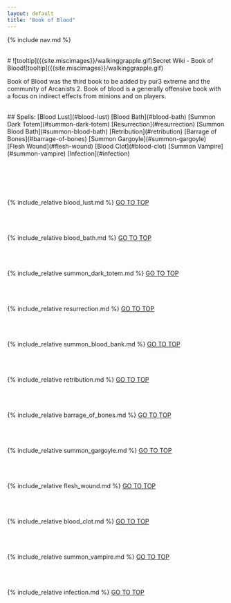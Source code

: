 ```yaml
---
layout: default
title: "Book of Blood"
---
```



{% include nav.md  %}

<br />
# ![tooltip]({{site.miscimages}}/walkinggrapple.gif)Secret Wiki - Book of Blood![tooltip]({{site.miscimages}}/walkinggrapple.gif)


Book of Blood was the third book to be added by pur3 extreme and the community of Arcanists 2. Book of blood is a generally offensive book with a focus on indirect effects from minions and on players.


<br />
## Spells: 
[Blood Lust](#blood-lust) 
[Blood Bath](#blood-bath) 
[Summon Dark Totem](#summon-dark-totem) 
[Resurrection](#resurrection) 
[Summon Blood Bath](#summon-blood-bath) 
[Retribution](#retribution) 
[Barrage of Bones](#barrage-of-bones) 
[Summon Gargoyle](#summon-gargoyle) 
[Flesh Wound](#flesh-wound) 
[Blood Clot](#blood-clot) 
[Summon Vampire](#summon-vampire) 
[Infection](#infection) 

<br /><br /><br /><br />

{% include_relative blood_lust.md %}
[GO TO TOP](#secret-wiki---book-of-blood)
<br /><br /><br /><br />


{% include_relative blood_bath.md %}
[GO TO TOP](#secret-wiki---book-of-blood)
<br /><br /><br /><br />


{% include_relative summon_dark_totem.md %}
[GO TO TOP](#secret-wiki---book-of-blood)
<br /><br /><br /><br />


{% include_relative resurrection.md %}
[GO TO TOP](#secret-wiki---book-of-blood)
<br /><br /><br /><br />


{% include_relative summon_blood_bank.md %}
[GO TO TOP](#secret-wiki---book-of-blood)
<br /><br /><br /><br />


{% include_relative retribution.md %}
[GO TO TOP](#secret-wiki---book-of-blood)
<br /><br /><br /><br />


{% include_relative barrage_of_bones.md %}
[GO TO TOP](#secret-wiki---book-of-blood)
<br /><br /><br /><br />


{% include_relative summon_gargoyle.md %}
[GO TO TOP](#secret-wiki---book-of-blood)
<br /><br /><br /><br />


{% include_relative flesh_wound.md %}
[GO TO TOP](#secret-wiki---book-of-blood)
<br /><br /><br /><br />


{% include_relative blood_clot.md %}
[GO TO TOP](#secret-wiki---book-of-blood)
<br /><br /><br /><br />


{% include_relative summon_vampire.md %}
[GO TO TOP](#secret-wiki---book-of-blood)
<br /><br /><br /><br />


{% include_relative infection.md %}
[GO TO TOP](#secret-wiki---book-of-blood)
<br /><br /><br /><br />


